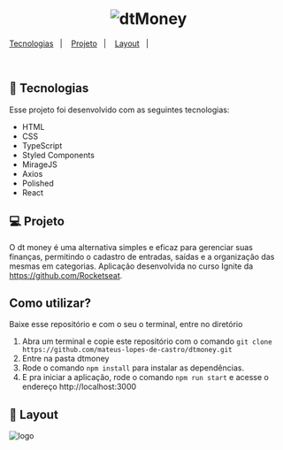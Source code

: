 <h1 align="center">
  <img alt="dtMoney" title="To.do" src="https://user-images.githubusercontent.com/77696623/138017474-23d5b092-9956-4027-a9a1-58c176ef9408.PNG" />
</h1>

<p align="center">

  <a href="#-tecnologias">Tecnologias</a>&nbsp;&nbsp;&nbsp;|&nbsp;&nbsp;&nbsp;
  <a href="#-projeto">Projeto</a>&nbsp;&nbsp;&nbsp;|&nbsp;&nbsp;&nbsp;
  <a href="#-layout">Layout</a>&nbsp;&nbsp;&nbsp;|&nbsp;&nbsp;&nbsp;
</p>

<br>

## 🚀 Tecnologias

Esse projeto foi desenvolvido com as seguintes tecnologias:

- HTML
- CSS
- TypeScript
- Styled Components
- MirageJS
- Axios
- Polished
- React

## 💻 Projeto

O dt money é uma alternativa simples e eficaz para gerenciar suas finanças, permitindo o cadastro de entradas, saídas e a organização das mesmas em categorias.
Aplicação desenvolvida no curso Ignite da https://github.com/Rocketseat.

## Como utilizar?

Baixe esse repositório e com o seu o terminal, entre no diretório

1. Abra um terminal e copie este repositório com o comando `git clone https://github.com/mateus-lopes-de-castro/dtmoney.git`
2. Entre na pasta dtmoney
3. Rode o comando `npm install` para instalar as dependências.
4. E pra iniciar a aplicação, rode o comando `npm run start` e acesse o endereço http://localhost:3000 

## 🔖 Layout

![logo](https://user-images.githubusercontent.com/77696623/138017958-29bdf96b-f9cb-47c7-9b8e-82907b261883.PNG)

